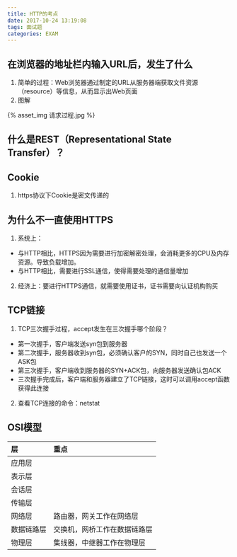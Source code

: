 ```yaml
---
title: HTTP的考点
date: 2017-10-24 13:19:08
tags: 面试题
categories: EXAM
---
```


## 在浏览器的地址栏内输入URL后，发生了什么
1. 简单的过程：Web浏览器通过制定的URL从服务器端获取文件资源（resource）等信息，从而显示出Web页面
2. 图解
<div style="max-width:600px">
{% asset_img 请求过程.jpg %}
</div>

## 什么是REST（Representational State Transfer）？
## Cookie
1. https协议下Cookie是密文传递的
## 为什么不一直使用HTTPS
1. 系统上：
  * 与HTTP相比，HTTPS因为需要进行加密解密处理，会消耗更多的CPU及内存资源。导致负载增加。
  * 与HTTP相比，需要进行SSL通信，使得需要处理的通信量增加
2. 经济上：要进行HTTPS通信，就需要使用证书，证书需要向认证机构购买

## TCP链接
1. TCP三次握手过程，accept发生在三次握手哪个阶段？
  * 第一次握手，客户端发送syn包到服务器
  * 第二次握手，服务器收到syn包，必须确认客户的SYN，同时自己也发送一个ASK包
  * 第三次握手，客户端收到服务器的SYN+ACK包，向服务器发送确认包ACK
  * 三次握手完成后，客户端和服务器建立了TCP链接，这时可以调用accept函数获得此连接
2. 查看TCP连接的命令：netstat

## OSI模型
|层|重点|
|:--|:--|
|应用层||
|表示层||
|会话层||
|传输层||
|网络层|路由器，网关工作在网络层|
|数据链路层|交换机，网桥工作在数据链路层|
|物理层|集线器，中继器工作在物理层|
